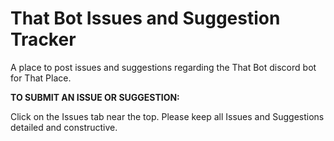 # That Bot Issues and Suggestion Tracker
A place to post issues and suggestions regarding the That Bot discord bot for That Place.

**TO SUBMIT AN ISSUE OR SUGGESTION:**

Click on the Issues tab near the top.
Please keep all Issues and Suggestions detailed and constructive.

